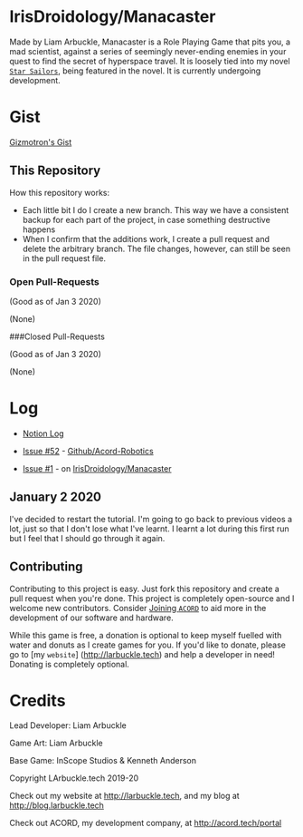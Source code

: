 # IrisDroidology/Manacaster

Made by Liam Arbuckle, Manacaster is a Role Playing Game that pits you, a mad scientist, against a series of seemingly never-ending enemies in your quest to find the secret of hyperspace travel. It is loosely tied into my novel [`Star Sailors`](http://github.com/acord-robotics/stellarios/tree/starsailors), being featured in the novel. It is currently undergoing development.

# Gist

[Gizmotron's Gist](https://gist.github.com/IrisDroidology/897267ae735168271c8e01be28ca8d1f)



## This Repository 

How this repository works:

* Each little bit I do I create a new branch. This way we have a consistent backup for each part of the project, in case something destructive happens
* When I confirm that the additions work, I create a pull request and delete the arbitrary branch. The file changes, however, can still be seen in the pull request file.



### Open Pull-Requests

(Good as of Jan 3 2020)



(None)



###Closed Pull-Requests

(Good as of Jan 3 2020)



(None)



# Log
* [Notion Log](https://www.notion.so/gizmotron/inScope-RPG-da86aa38ed2d4bfba207262635e954aa)

* [Issue #52](http://github.com/acord-robotics/stellarios/issues/52) - [Github/Acord-Robotics](https://github.com/acord-robotics) 
* [Issue #1](http://github.com/irisdroidology/manacaster/issues/1) - on [IrisDroidology/Manacaster](http://github.com/irisdroidology)

## January 2 2020
I've decided to restart the tutorial. I'm going to go back to previous videos a lot, just so that I don't lose what I've learnt. I learnt a lot during this first run but I feel that I should go through it again.



## Contributing

Contributing to this project is easy. Just fork this repository and create a pull request when you're done. This project is completely open-source and I welcome new contributors. Consider [Joining `ACORD`](https://discord.gg/xXdJah4) to aid more in the development of our software and hardware.



While this game is free, a donation is optional to keep myself fuelled with water and donuts as I create games for you. If you'd like to donate, please go to [my `website`] (http://larbuckle.tech) and help a developer in need! Donating is completely optional.



# Credits

Lead Developer: Liam Arbuckle 

Game Art: Liam Arbuckle

Base Game: InScope Studios & Kenneth Anderson



Copyright LArbuckle.tech 2019-20



Check out my website at http://larbuckle.tech, and my blog at http://blog.larbuckle.tech

Check out ACORD, my development company, at http://acord.tech/portal